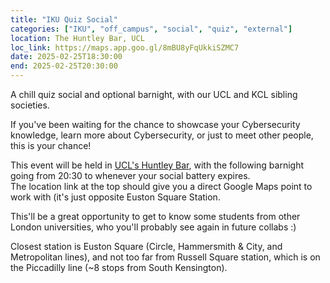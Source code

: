 ```yaml
---
title: "IKU Quiz Social"
categories: ["IKU", "off_campus", "social", "quiz", "external"]
location: The Huntley Bar, UCL
loc_link: https://maps.app.goo.gl/8mBU8yFqUkkiSZMC7
date: 2025-02-25T18:30:00
end: 2025-02-25T20:30:00
---
```


A chill quiz social and optional barnight, with our UCL and KCL sibling societies.

<!--more-->

If you've been waiting for the chance to showcase your Cybersecurity knowledge, learn more about Cybersecurity, or just to meet other people, this is your chance!

This event will be held in [UCL's Huntley Bar](https://studentsunionucl.org/eat-drink-shop/bars/huntley), with the following barnight going from 20:30 to whenever your social battery expires.\
The location link at the top should give you a direct Google Maps point to work with (it's just opposite Euston Square Station.

This'll be a great opportunity to get to know some students from other London universities, who you'll probably see again in future collabs :)

Closest station is Euston Square (Circle, Hammersmith & City, and Metropolitan lines), and not too far from Russell Square station, which is on the Piccadilly line (~8 stops from South Kensington).
